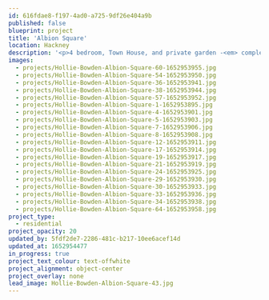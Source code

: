 ```yaml
---
id: 616fdae8-f197-4ad0-a725-9df26e404a9b
published: false
blueprint: project
title: 'Albion Square'
location: Hackney
description: '<p>4 bedroom, Town House, and private garden -<em> completing Spring 2021</em></p>'
images:
  - projects/Hollie-Bowden-Albion-Square-60-1652953955.jpg
  - projects/Hollie-Bowden-Albion-Square-54-1652953950.jpg
  - projects/Hollie-Bowden-Albion-Square-36-1652953941.jpg
  - projects/Hollie-Bowden-Albion-Square-38-1652953944.jpg
  - projects/Hollie-Bowden-Albion-Square-57-1652953952.jpg
  - projects/Hollie-Bowden-Albion-Square-1-1652953895.jpg
  - projects/Hollie-Bowden-Albion-Square-4-1652953901.jpg
  - projects/Hollie-Bowden-Albion-Square-5-1652953903.jpg
  - projects/Hollie-Bowden-Albion-Square-7-1652953906.jpg
  - projects/Hollie-Bowden-Albion-Square-8-1652953908.jpg
  - projects/Hollie-Bowden-Albion-Square-12-1652953911.jpg
  - projects/Hollie-Bowden-Albion-Square-17-1652953914.jpg
  - projects/Hollie-Bowden-Albion-Square-19-1652953917.jpg
  - projects/Hollie-Bowden-Albion-Square-21-1652953919.jpg
  - projects/Hollie-Bowden-Albion-Square-24-1652953925.jpg
  - projects/Hollie-Bowden-Albion-Square-29-1652953930.jpg
  - projects/Hollie-Bowden-Albion-Square-30-1652953933.jpg
  - projects/Hollie-Bowden-Albion-Square-33-1652953936.jpg
  - projects/Hollie-Bowden-Albion-Square-34-1652953938.jpg
  - projects/Hollie-Bowden-Albion-Square-64-1652953958.jpg
project_type:
  - residential
project_opacity: 20
updated_by: 5fdf2de7-2286-481c-b217-10ee6acef14d
updated_at: 1652954477
in_progress: true
project_text_colour: text-offwhite
project_alignment: object-center
project_overlay: none
lead_image: Hollie-Bowden-Albion-Square-43.jpg
---
```

